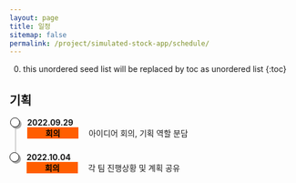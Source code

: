 ```yaml
---
layout: page
title: 일정
sitemap: false
permalink: /project/simulated-stock-app/schedule/
---
```

0. this unordered seed list will be replaced by toc as unordered list
{:toc}

<head>
    <style>
        .container ul.inside {
            list-style: disc;
            font-size: 13px;
            margin: 0px;
            padding-left: 26px;
        }
        .container ul.list, li.list-item {
            list-style: none;
            padding: 0;
        }
        .container ul.list li.list-item {
            padding-bottom: 1.5rem;
            border-left: 1px solid #A6A6A6;
            position: relative;
            padding-left: 20px;
            margin-left: 10px;
        }
        .container ul.list li.list-item:last-child {
            border: 0px;
            padding-bottom: 0;
        }
        .container ul.list li.list-item:before {
            content: '';
            width: 15px;
            height: 15px;
            background: white;
            border: 1px solid #000000;
            box-shadow: 3px 3px 0px #A6A6A6;
            border-radius: 50%;
            position: absolute;
            left: -10px;
            top: 0px;
        }
        .container .time {
            font-weight: bolder;
        }
        .container .detail {
            font-size: 14px;
            margin: 0px;
        }
        .container .detail .type {
            display:inline-block;
            width: 90px;
            text-align: center;
            font-weight: bolder;
            color: black;
        }
        .container .detail .plan {
            background-color: #FF5E00;
        }
        .container .detail .db {
            background-color: #FFBB00;
        }
        .container .detail .front {
            background-color: #FFE400;
        }
        .container .detail .data {
            background-color: #ABF200;
        }
        .container .detail .back {
            background-color: #1DDB16;
        }
        .container .detail .presentation {
            background-color: #9FC93C;
        }
        .container .detail .publish {
            background-color: #C4B73B;
            color: black;
        }
        .container .detail .person {
            font-style: italic;
        }
    </style>
</head>

## 기획
<div class="container">
    <ul class="list">
        <li class="list-item">
            <div class="time">2022.09.29</div>
            <div class="detail">
                <span class="type plan">회의</span>
                &emsp;아이디어 회의, 기획 역할 분담
            </div>
        </li>
        <li class="list-item">
            <div class="time">2022.10.04</div>
            <div class="detail">
                <span class="type plan">회의</span>
                &emsp;각 팀 진행상황 및 계획 공유
            </div>
        </li>
    </ul>
</div>

